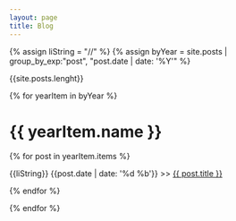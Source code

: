 ```yaml
---
layout: page
title: Blog
---
```


{% assign liString = "//" %}
{% assign byYear = site.posts | group_by_exp:"post", "post.date | date: '%Y'" %}

<p>{{site.posts.lenght}}</p>

{% for yearItem in byYear %}
<h1 class="title">{{ yearItem.name }}</h1>
<p>
    {% for post in yearItem.items %}
    <p>{{liString}} {{post.date | date: '%d %b'}} >> <a href="{{ post.url }}">{{ post.title }}</a></p>
    {% endfor %}
</p>
{% endfor %}

